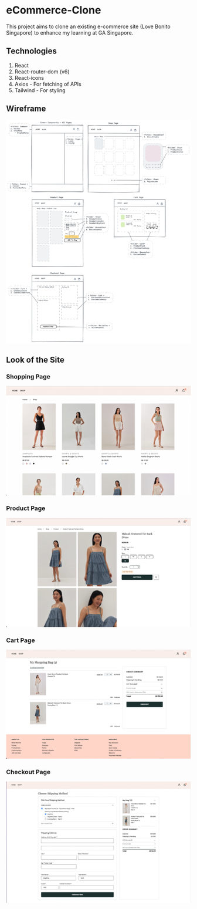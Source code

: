 # eCommerce-Clone

This project aims to clone an existing e-commerce site (Love Bonito Singapore) to enhance my learning at GA Singapore.

## Technologies

1. React
2. React-router-dom (v6)
3. React-icons
4. Axios - For fetching of APIs
5. Tailwind - For styling

## Wireframe

![wireframe](./ecclone-app/src/assets/readme_images/wireframe.png)

## Look of the Site

### Shopping Page

![shopping page](./ecclone-app/src/assets/readme_images/Shopping_Page.png)

### Product Page

![product page](./ecclone-app/src/assets/readme_images/Product_Page.png)

### Cart Page

![cart page](./ecclone-app/src/assets/readme_images/Cart_Page.png)

### Checkout Page

![checkout page](./ecclone-app/src/assets/readme_images/Checkout_Page.png)

